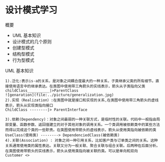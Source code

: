 # 设计模式学习

概要
* UML 基本知识
* 设计模式的几个原则
* 创建型模式
* 结构型模式
* 行为型模式

UML 基本知识

    1).泛化:表示is-a的关系，是对象之间耦合度最大的一种关系，子类继承父类的所有细节。直接使用语言中的继承表达。在类图中使用带三角箭头的实线表示，箭头从子类指向父类   
    childClass__________|>ParentClass
    ![genaration](file:../picture/generalization.jpg)
    2).实现（Realization）:在类图中就是接口和实现的关系,在类图中使用带三角箭头的虚线表示，箭头从实现类指向接口
    ChildClass --------|> ParentInterface

    3).依赖(Dependency)：对象之间最弱的一种关联方式，是临时性的关联。代码中一般指由局部变量、函数参数、返回值建立的对于其他对象的调用关系。一个类调用被依赖类中的某些方法而得以完成这个类的一些职责。在类图使用带箭头的虚线表示，箭头从使用类指向被依赖的类
    UseClass(使用类) --------> DependenciedClass(被依赖类)
    4).关联(Association) : 对象之间一种引用关系，比如客户类与订单类之间的关系。这种关系通常使用类的属性表达。关联又分为一般关联、聚合关联与组合关联。后两种在后面分析。在类图使用带箭头的实线表示，箭头从使用类指向被关联的类。可以是单向和双向
    Customer <>


